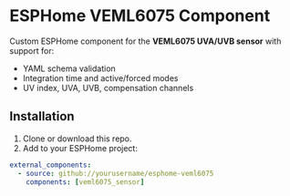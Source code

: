 # ESPHome VEML6075 Component

Custom ESPHome component for the **VEML6075 UVA/UVB sensor** with support for:

- YAML schema validation
- Integration time and active/forced modes
- UV index, UVA, UVB, compensation channels

## Installation

1. Clone or download this repo.
2. Add to your ESPHome project:

```yaml
external_components:
  - source: github://yourusername/esphome-veml6075
    components: [veml6075_sensor]
